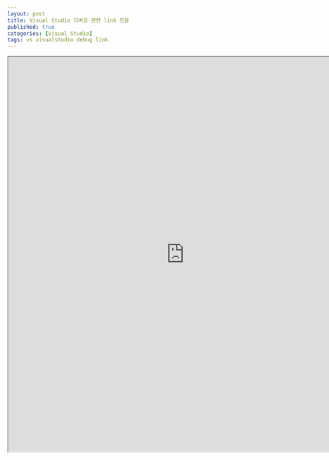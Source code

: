 ```yaml
---
layout: post
title: Visual Studio 디버깅 관련 link 모음
published: true
categories: [Visual Studio]
tags: vs visualstudio debug link
---
```

<iframe width="800" height="900" src="https://docs.google.com/document/d/e/2PACX-1vS595ZFAOwU3NgWWsXa5brnSMl4BdiM0TYMIii29m3XsZUMvz-xUqqWgec2QycGWB9zI7F-Uo6wE4j9/pub?embedded=true"></iframe>  
  

